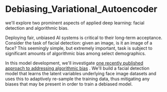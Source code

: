 # Debiasing_Variational_Autoencoder
 we'll explore two prominent aspects of applied deep learning: facial detection and algorithmic bias.

Deploying fair, unbiased AI systems is critical to their long-term acceptance. Consider the task of facial detection: given an image, is it an image of a face? This seemingly simple, but extremely important, task is subject to significant amounts of algorithmic bias among select demographics.

In this model development, we'll investigate [one recently published approach to addressing algorithmic bias](http://introtodeeplearning.com/AAAI_MitigatingAlgorithmicBias.pdf) . We'll build a facial detection model that learns the latent variables underlying face image datasets and uses this to adaptively re-sample the training data, thus mitigating any biases that may be present in order to train a debiased model.


